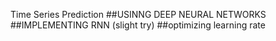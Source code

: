 Time Series Prediction  ##USINNG DEEP NEURAL NETWORKS
##IMPLEMENTING RNN (slight try)
##optimizing learning rate

